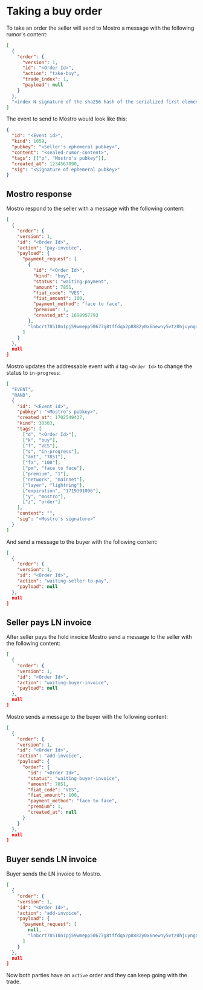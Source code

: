 # Taking a buy order

To take an order the seller will send to Mostro a message with the following rumor's content:

```json
[
  {
    "order": {
      "version": 1,
      "id": "<Order Id>",
      "action": "take-buy",
      "trade_index": 1,
      "payload": null
    }
  },
  "<index N signature of the sha256 hash of the serialized first element of content>"
]
```

The event to send to Mostro would look like this:

```json
{
  "id": "<Event id>",
  "kind": 1059,
  "pubkey": "<Seller's ephemeral pubkey>",
  "content": "<sealed-rumor-content>",
  "tags": [["p", "Mostro's pubkey"]],
  "created_at": 1234567890,
  "sig": "<Signature of ephemeral pubkey>"
}
```

## Mostro response

Mostro respond to the seller with a message with the following content:

```json
[
  {
    "order": {
    "version": 1,
    "id": "<Order Id>",
    "action": "pay-invoice",
    "payload": {
      "payment_request": [
        {
          "id": "<Order Id>",
          "kind": "buy",
          "status": "waiting-payment",
          "amount": 7851,
          "fiat_code": "VES",
          "fiat_amount": 100,
          "payment_method": "face to face",
          "premium": 1,
          "created_at": 1698957793
        },
        "lnbcrt78510n1pj59wmepp50677g8tffdqa2p8882y0x6newny5vtz0hjuyngdwv226nanv4uzsdqqcqzzsxqyz5vqsp5skn973360gp4yhlpmefwvul5hs58lkkl3u3ujvt57elmp4zugp4q9qyyssqw4nzlr72w28k4waycf27qvgzc9sp79sqlw83j56txltz4va44j7jda23ydcujj9y5k6k0rn5ms84w8wmcmcyk5g3mhpqepf7envhdccp72nz6e"
      ]
    }
  },
  null
]
```

Mostro updates the addressable event with `d` tag `<Order Id>` to change the status to `in-progress`:

```json
[
  "EVENT",
  "RAND",
  {
    "id": "<Event id>",
    "pubkey": "<Mostro's pubkey>",
    "created_at": 1702549437,
    "kind": 38383,
    "tags": [
      ["d", "<Order Id>"],
      ["k", "buy"],
      ["f", "VES"],
      ["s", "in-progress"],
      ["amt", "7851"],
      ["fa", "100"],
      ["pm", "face to face"],
      ["premium", "1"],
      ["network", "mainnet"],
      ["layer", "lightning"],
      ["expiration", "1719391096"],
      ["y", "mostro"],
      ["z", "order"]
    ],
    "content": "",
    "sig": "<Mostro's signature>"
  }
]
```

And send a message to the buyer with the following content:

```json
[
  {
    "order": {
    "version": 1,
    "id": "<Order Id>",
    "action": "waiting-seller-to-pay",
    "payload": null
  },
  null
]
```

## Seller pays LN invoice

After seller pays the hold invoice Mostro send a message to the seller with the following content:

```json
[
  {
    "order": {
    "version": 1,
    "id": "<Order Id>",
    "action": "waiting-buyer-invoice",
    "payload": null
  },
  null
]
```
Mostro sends a message to the buyer with the following content:

```json
[
  {
    "order": {
    "version": 1,
    "id": "<Order Id>",
    "action": "add-invoice",
    "payload": {
      "order": {
        "id": "<Order Id>",
        "status": "waiting-buyer-invoice",
        "amount": 7851,
        "fiat_code": "VES",
        "fiat_amount": 100,
        "payment_method": "face to face",
        "premium": 1,
        "created_at": null
      }
    }
  },
  null
]
```

## Buyer sends LN invoice

Buyer sends the LN invoice to Mostro.

```json
[
  {
    "order": {
    "version": 1,
    "id": "<Order Id>",
    "action": "add-invoice",
    "payload": {
      "payment_request": [
        null,
        "lnbcrt78510n1pj59wmepp50677g8tffdqa2p8882y0x6newny5vtz0hjuyngdwv226nanv4uzsdqqcqzzsxqyz5vqsp5skn973360gp4yhlpmefwvul5hs58lkkl3u3ujvt57elmp4zugp4q9qyyssqw4nzlr72w28k4waycf27qvgzc9sp79sqlw83j56txltz4va44j7jda23ydcujj9y5k6k0rn5ms84w8wmcmcyk5g3mhpqepf7envhdccp72nz6e"
      ]
    }
  },
  null
]
```

Now both parties have an `active` order and they can keep going with the trade.